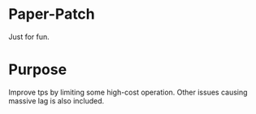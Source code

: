 # Paper-Patch
Just for fun.

# Purpose
Improve tps by limiting some high-cost operation.
Other issues causing massive lag is also included.
